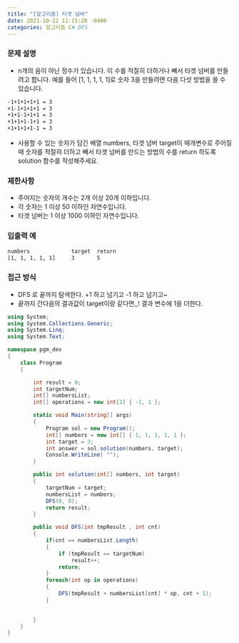 ```yaml
---
title: "[알고리즘] 타겟 넘버"
date: 2021-10-22 11:15:28 -0400
categories: 알고리즘 C# DFS
---
```


### 문제 설명

- n개의 음이 아닌 정수가 있습니다. 이 수를 적절히 더하거나 빼서 타겟 넘버를 만들려고 합니다. 예를 들어 [1, 1, 1, 1, 1]로 숫자 3을 만들려면 다음 다섯 방법을 쓸 수 있습니다.

```sh
-1+1+1+1+1 = 3
+1-1+1+1+1 = 3
+1+1-1+1+1 = 3
+1+1+1-1+1 = 3
+1+1+1+1-1 = 3
```

- 사용할 수 있는 숫자가 담긴 배열 numbers, 타겟 넘버 target이 매개변수로 주어질 때 숫자를 적절히 더하고 빼서 타겟 넘버를 만드는 방법의 수를 return 하도록 solution 함수를 작성해주세요.

### 제한사항

- 주어지는 숫자의 개수는 2개 이상 20개 이하입니다.
- 각 숫자는 1 이상 50 이하인 자연수입니다.
- 타겟 넘버는 1 이상 1000 이하인 자연수입니다.

### 입출력 예

```sh
numbers             target  return
[1, 1, 1, 1, 1]     3       5
```


### 접근 방식

- DFS 로 끝까지 탐색한다. +1 하고 넘기고 -1 하고 넘기고~
- 끝까지 간다음의 결과값이 target이랑 같다면,,! 결과 변수에 1을 더한다.


```csharp
using System;
using System.Collections.Generic;
using System.Linq;
using System.Text;

namespace pgm_dev
{
    class Program
    {

        int result = 0;
        int targetNum;
        int[] numbersList;
        int[] operations = new int[2] { -1, 1 };

        static void Main(string[] args)
        {
            Program sol = new Program();
            int[] numbers = new int[] { 1, 1, 1, 1, 1 };
            int target = 3;
            int answer = sol.solution(numbers, target);
            Console.WriteLine( "");
        }

        public int solution(int[] numbers, int target)
        {
            targetNum = target;
            numbersList = numbers;
            DFS(0, 0);
            return result;
        }

        public void DFS(int tmpResult , int cnt)
        {
            if(cnt == numbersList.Length)
            {
                if (tmpResult == targetNum)
                    result++;
                return;
            }
            foreach(int op in operations)
            {
                DFS(tmpResult + numbersList[cnt] * op, cnt + 1);
            }

            
        }
    }
}

```